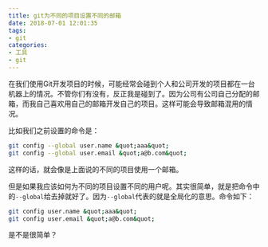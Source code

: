```yaml
---
title: git为不同的项目设置不同的邮箱
date: 2018-07-01 12:01:35
tags:
- git
categories:
- 工具
- git
---
```

在我们使用Git开发项目的时候，可能经常会碰到个人和公司开发的项目都在一台机器上的情况。不管你们有没有，反正我是碰到了。因为公司有公司自己分配的邮箱，而我自己喜欢用自己的邮箱开发自己的项目。这样可能会导致邮箱混用的情况。

比如我们之前设置的命令是：

```bash
git config --global user.name &quot;aaa&quot;
git config --global user.email &quot;a@b.com&quot;
```

这样的话，就会像是上面说的不同的项目使用一个邮箱。

但是如果我应该如何为不同的项目设置不同的用户呢。其实很简单，就是把命令中的`--global`给去掉就好了。因为`--global`代表的就是全局化的意思。命令如下：

```bash
git config user.name &quot;aaa&quot;
git config user.email &quot;a@b.com&quot;
```

是不是很简单？

